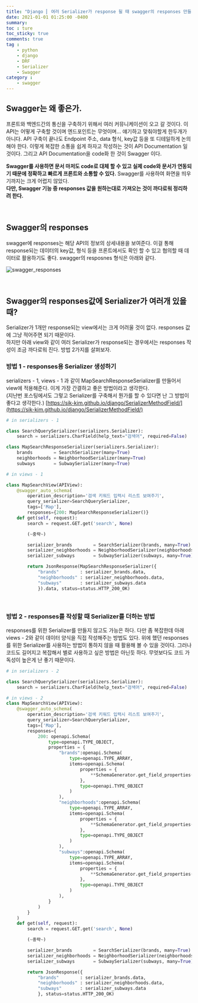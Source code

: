 ```yaml
---
title: "Django ⎜ 여러 Serializer가 response 될 때 swagger의 responses 만들기"
date: 2021-01-01 01:25:00 -0400
summary: 
toc : ture
toc_sticky: true
comments: true
tag : 
    - python
    - django
    - DRF
    - Serializer
    - Swagger
category : 
    - swagger
---
```


## Swagger는 왜 좋은가.
프론트와 백엔드간의 통신을 구축하기 위해서 여러 커뮤니케이션이 오고 갈 것이다. 이 API는 어떻게 구축할 것이며 엔드포인트는 무엇이며... 얘기하고 맞춰야할게 한두개가 아니다. API 구축이 끝나도 Endpoint 주소, data 형식, key값 등을 또 디테일하게 논의해야 한다. 
이렇게 복잡한 소통을 쉽게 하자고 작성하는 것이 API Documentation 일 것이다. 그리고 API Documentation을 code화 한 것이 Swagger 이다.  

**Swagger를 사용하면 문서 마저도 code로 대체 할 수 있고 실제 code와 문서가 연동되기 때문에 정확하고 빠르게 프론트와 소통할 수 있다.**
Swagger를 사용하여 화면을 띄우기까지는 크게 어렵지 않았다.  
**다만, Swagger 기능 중 responses 값을 원하는대로 가져오는 것이 까다로워 정리하려 한다.**

<br>

## Swagger의 responses
swagger에 responses는 해당 API의 정보의 상세내용을 보여준다. 이걸 통해 response되는 데이터의 key값, 형식 등을 프론트에서도 확인 할 수 있고 협의할 때 데이터로 활용하기도 좋다. swagger의 resposnes 형식은 아래와 같다.

![swagger_responses](https://i.ibb.co/fDxhN05/image.png)

<br>

## Swagger의 responses값에 Serializer가 여러개 있을 때?
Serializer가 1개만 response되는 view에서는 크게 어려울 것이 없다. responses 값에 그냥 적어주면 되기 때문이다.  
하지만 아래 view와 같이 여러 Serializer가 response되는 경우에서는 responses 작성이 조금 까다로워 진다. 방법 2가지를 살펴보자.


### 방법 1 - responses용 Serializer 생성하기
serializers - 1, views - 1 과 같이 MapSearchResponseSerializer를 만들어서 view에 적용해준다. 이게 가장 간결하고 좋은 방법이라고 생각한다.  
(지난번 포스팅에서도 그렇고 Serializer를 구축해서 뭔가를 할 수 있다면 난 그 방법이 좋다고 생각한다.)
[https://sik-kim.github.io/django/SerializerMethodField/](https://sik-kim.github.io/django/SerializerMethodField/)

```python
# in serializers - 1

class SearchQuerySerializer(serializers.Serializer):
    search = serializers.CharField(help_text="검색어", required=False)

class MapSearchResponseSerializer(serializers.Serializer):
    brands        = SearchSerializer(many=True)
    neighborhoods = NeighborhoodSerializer(many=True)
    subways       = SubwaySerializer(many=True)
```

```python
# in views - 1

class MapSearchView(APIView):
    @swagger_auto_schema(
        operation_description='검색 키워드 입력시 리스트 보여주기',
        query_serializer=SearchQuerySerializer,
        tags=['Map'],
        responses={200: MapSearchResponseSerializer()}
    def get(self, request):
        search = request.GET.get('search', None)

        (~중략~)

        serializer_brands        = SearchSerializer(brands, many=True)
        serializer_neighborhoods = NeighborhoodSerializer(neighborhoods, many=True)
        serializer_subways       = SubwaySerializer(subways, many=True)

        return JsonResponse(MapSearchResponseSerializer({
            "brands"        : serializer_brands.data,
            "neighborhoods" : serializer_neighborhoods.data,
            "subways"       : serializer_subways.data
            }).data, status=status.HTTP_200_OK)
```

<br>

### 방법 2 - responses를 작성할 때 Serializer를 더하는 방법
responses를 위한 Serializer를 만들지 않고도 가능은 하다. 다만 좀 복잡한데 아래 views - 2와 같이 데이터 양식을 직접 작성해주는 방법도 있다. 위에 했던 responses를 위한 Serializer를 사용하는 방법이 통하지 않을 때 활용해 볼 수 있을 것이다. 그러나 코드도 길어지고 복잡해서 별로 사용하고 싶은 방법은 아닌듯 하다. 무엇보다도 코드 가독성이 높은게 난 좋기 때문이다.



```python
# in serializers - 2

class SearchQuerySerializer(serializers.Serializer):
    search = serializers.CharField(help_text="검색어", required=False)
```

```python
# in views - 2
class MapSearchView(APIView):
    @swagger_auto_schema(
        operation_description='검색 키워드 입력시 리스트 보여주기',
        query_serializer=SearchQuerySerializer,
        tags=['Map'],
        responses={
            200: openapi.Schema(
                type=openapi.TYPE_OBJECT,
                properties = {
                    "brands":openapi.Schema(
                        type=openapi.TYPE_ARRAY,
                        items=openapi.Schema(
                            properties = {
                                **SchemaGenerator.get_field_properties(SearchSerializer),
                            },
                            type=openapi.TYPE_OBJECT
                        )
                    ),
                    "neighborhoods":openapi.Schema(
                        type=openapi.TYPE_ARRAY,
                        items=openapi.Schema(
                            properties = {
                                **SchemaGenerator.get_field_properties(NeighborhoodSerializer),
                            },
                            type=openapi.TYPE_OBJECT
                        )
                    ),
                    "subways":openapi.Schema(
                        type=openapi.TYPE_ARRAY,
                        items=openapi.Schema(
                            properties = {
                                **SchemaGenerator.get_field_properties(SubwaySerializer),
                            },
                            type=openapi.TYPE_OBJECT
                        )
                    ),
                }
            )
        }
    )
    def get(self, request):
        search = request.GET.get('search', None)

        (~중략~)

        serializer_brands        = SearchSerializer(brands, many=True)
        serializer_neighborhoods = NeighborhoodSerializer(neighborhoods, many=True)
        serializer_subways       = SubwaySerializer(subways, many=True)

        return JsonResponse({
            "brands"        : serializer_brands.data,
            "neighborhoods" : serializer_neighborhoods.data,
            "subways"       : serializer_subways.data
            }, status=status.HTTP_200_OK)
```